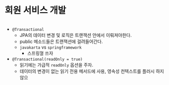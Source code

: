 # 회원 서비스 개발
```java

```
- `@Transactional`
	- JPA의 데이터 변경 및 로직은 트랜잭션 안에서 이뤄져야한다.
	- public 메소드들은 트랜잭션에 걸려들어간다.
	- `javakarta` vs `springframework`
		- 스프링껄 쓰자
- `@Transactional(readOnly = true)`
	- 읽기에는 가급적 `readOnly` 옵션을 주자.
	- 데이터의 변경이 없는 읽기 전용 메서드에 사용, 영속성 컨텍스트를 플러시 하지 않으